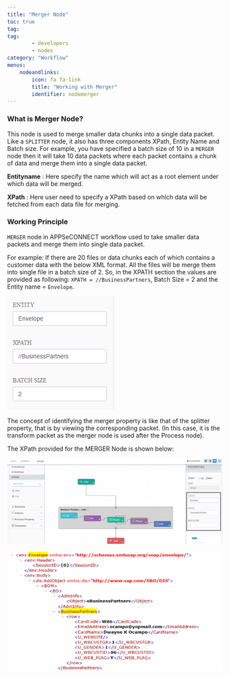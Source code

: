 ```yaml
---
title: "Merger Node"
toc: true
tag: 
tag: 
        - developers
        - nodes
category: "Workflow"
menus: 
    nodeandlinks:
        icon: fa fa-link
        title: "Working with Merger" 
        identifier: nodemerger
---
```


### What is Merger Node?

This node is used to merge smaller data chunks into a single data packet. Like a `SPLITTER` node, it also has three components XPath, Entity Name and Batch size. For example, you have specified a batch size of 10 in a `MERGER` node then it will take 10 data packets where each packet contains a chunk of data and merge them into a single data packet.

**Entityname** : Here specify the name which will act as a root element under which data will be merged.

**XPath** : Here user need to specify a XPath based on which data will be fetched from each data file for merging.

### Working Principle

`MERGER` node in APPSeCONNECT workflow used to take smaller data packets and merge them into single data packet.

For example: If there are 20 files or data chunks each of which contains a customer data with the below XML format. All the files will be merge them into single file in a batch size of 2. So, in the XPATH section the values are provided as following:
 `XPATH = //BusinessPartners`, Batch Size = 2 and the Entity name = `Envelope`.

![Merger2](/staticfiles/workflow-management/media/Merger/Merger2.png)

The concept of identifying the merger property is like that of the splitter property, that is by viewing the corresponding packet. 
(In this case, it is the transform packet as the merger node is used after the Process node).

The XPath provided for the MERGER Node is shown below:

![Merger3](/staticfiles/workflow-management/media/Merger/Merger3.png)

![Merger4](/staticfiles/workflow-management/media/Merger/Merger4.png)

